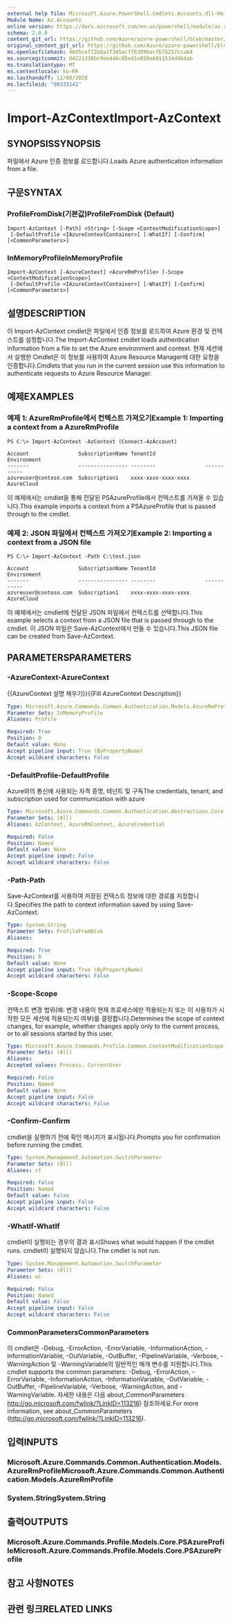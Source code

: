 ```yaml
---
external help file: Microsoft.Azure.PowerShell.Cmdlets.Accounts.dll-Help.xml
Module Name: Az.Accounts
online version: https://docs.microsoft.com/en-us/powershell/module/az.accounts/import-azcontext
schema: 2.0.0
content_git_url: https://github.com/Azure/azure-powershell/blob/master/src/Accounts/Accounts/help/Import-AzContext.md
original_content_git_url: https://github.com/Azure/azure-powershell/blob/master/src/Accounts/Accounts/help/Import-AzContext.md
ms.openlocfilehash: 40d5cef72a8a1f345ac7f6389bacfb75257ccab4
ms.sourcegitcommit: 04221336bc9eed46c05ed1e828a6811534d4b4ab
ms.translationtype: MT
ms.contentlocale: ko-KR
ms.lasthandoff: 12/08/2020
ms.locfileid: "98333141"
---
```

# <span data-ttu-id="a4dfb-101">Import-AzContext</span><span class="sxs-lookup"><span data-stu-id="a4dfb-101">Import-AzContext</span></span>

## <span data-ttu-id="a4dfb-102">SYNOPSIS</span><span class="sxs-lookup"><span data-stu-id="a4dfb-102">SYNOPSIS</span></span>
<span data-ttu-id="a4dfb-103">파일에서 Azure 인증 정보를 로드합니다.</span><span class="sxs-lookup"><span data-stu-id="a4dfb-103">Loads Azure authentication information from a file.</span></span>

## <span data-ttu-id="a4dfb-104">구문</span><span class="sxs-lookup"><span data-stu-id="a4dfb-104">SYNTAX</span></span>

### <span data-ttu-id="a4dfb-105">ProfileFromDisk(기본값)</span><span class="sxs-lookup"><span data-stu-id="a4dfb-105">ProfileFromDisk (Default)</span></span>
```
Import-AzContext [-Path] <String> [-Scope <ContextModificationScope>]
 [-DefaultProfile <IAzureContextContainer>] [-WhatIf] [-Confirm] [<CommonParameters>]
```

### <span data-ttu-id="a4dfb-106">InMemoryProfile</span><span class="sxs-lookup"><span data-stu-id="a4dfb-106">InMemoryProfile</span></span>
```
Import-AzContext [-AzureContext] <AzureRmProfile> [-Scope <ContextModificationScope>]
 [-DefaultProfile <IAzureContextContainer>] [-WhatIf] [-Confirm] [<CommonParameters>]
```

## <span data-ttu-id="a4dfb-107">설명</span><span class="sxs-lookup"><span data-stu-id="a4dfb-107">DESCRIPTION</span></span>
<span data-ttu-id="a4dfb-108">이 Import-AzContext cmdlet은 파일에서 인증 정보를 로드하여 Azure 환경 및 컨텍스트를 설정합니다.</span><span class="sxs-lookup"><span data-stu-id="a4dfb-108">The Import-AzContext cmdlet loads authentication information from a file to set the Azure environment and context.</span></span>
<span data-ttu-id="a4dfb-109">현재 세션에서 실행한 Cmdlet은 이 정보를 사용하여 Azure Resource Manager에 대한 요청을 인증합니다.</span><span class="sxs-lookup"><span data-stu-id="a4dfb-109">Cmdlets that you run in the current session use this information to authenticate requests to Azure Resource Manager.</span></span>

## <span data-ttu-id="a4dfb-110">예제</span><span class="sxs-lookup"><span data-stu-id="a4dfb-110">EXAMPLES</span></span>

### <span data-ttu-id="a4dfb-111">예제 1: AzureRmProfile에서 컨텍스트 가져오기</span><span class="sxs-lookup"><span data-stu-id="a4dfb-111">Example 1: Importing a context from a AzureRmProfile</span></span>
```
PS C:\> Import-AzContext -AzContext (Connect-AzAccount)

Account                SubscriptionName TenantId                Environment
-------                ---------------- --------                -----------
azureuser@contoso.com  Subscription1    xxxx-xxxx-xxxx-xxxx     AzureCloud
```

<span data-ttu-id="a4dfb-112">이 예제에서는 cmdlet을 통해 전달된 PSAzureProfile에서 컨텍스트를 가져올 수 있습니다.</span><span class="sxs-lookup"><span data-stu-id="a4dfb-112">This example imports a context from a PSAzureProfile that is passed through to the cmdlet.</span></span>

### <span data-ttu-id="a4dfb-113">예제 2: JSON 파일에서 컨텍스트 가져오기</span><span class="sxs-lookup"><span data-stu-id="a4dfb-113">Example 2: Importing a context from a JSON file</span></span>
```
PS C:\> Import-AzContext -Path C:\test.json

Account                SubscriptionName TenantId                Environment
-------                ---------------- --------                -----------
azureuser@contoso.com  Subscription1    xxxx-xxxx-xxxx-xxxx     AzureCloud
```

<span data-ttu-id="a4dfb-114">이 예제에서는 cmdlet에 전달된 JSON 파일에서 컨텍스트를 선택합니다.</span><span class="sxs-lookup"><span data-stu-id="a4dfb-114">This example selects a context from a JSON file that is passed through to the cmdlet.</span></span> <span data-ttu-id="a4dfb-115">이 JSON 파일은 Save-AzContext에서 만들 수 있습니다.</span><span class="sxs-lookup"><span data-stu-id="a4dfb-115">This JSON file can be created from Save-AzContext.</span></span>

## <span data-ttu-id="a4dfb-116">PARAMETERS</span><span class="sxs-lookup"><span data-stu-id="a4dfb-116">PARAMETERS</span></span>

### <span data-ttu-id="a4dfb-117">-AzureContext</span><span class="sxs-lookup"><span data-stu-id="a4dfb-117">-AzureContext</span></span>
<span data-ttu-id="a4dfb-118">{{AzureContext 설명 채우기}}</span><span class="sxs-lookup"><span data-stu-id="a4dfb-118">{{Fill AzureContext Description}}</span></span>

```yaml
Type: Microsoft.Azure.Commands.Common.Authentication.Models.AzureRmProfile
Parameter Sets: InMemoryProfile
Aliases: Profile

Required: True
Position: 0
Default value: None
Accept pipeline input: True (ByPropertyName)
Accept wildcard characters: False
```

### <span data-ttu-id="a4dfb-119">-DefaultProfile</span><span class="sxs-lookup"><span data-stu-id="a4dfb-119">-DefaultProfile</span></span>
<span data-ttu-id="a4dfb-120">Azure와의 통신에 사용되는 자격 증명, 테넌트 및 구독</span><span class="sxs-lookup"><span data-stu-id="a4dfb-120">The credentials, tenant, and subscription used for communication with azure</span></span>

```yaml
Type: Microsoft.Azure.Commands.Common.Authentication.Abstractions.Core.IAzureContextContainer
Parameter Sets: (All)
Aliases: AzContext, AzureRmContext, AzureCredential

Required: False
Position: Named
Default value: None
Accept pipeline input: False
Accept wildcard characters: False
```

### <span data-ttu-id="a4dfb-121">-Path</span><span class="sxs-lookup"><span data-stu-id="a4dfb-121">-Path</span></span>
<span data-ttu-id="a4dfb-122">Save-AzContext를 사용하여 저장된 컨텍스트 정보에 대한 경로를 지정합니다.</span><span class="sxs-lookup"><span data-stu-id="a4dfb-122">Specifies the path to context information saved by using Save-AzContext.</span></span>

```yaml
Type: System.String
Parameter Sets: ProfileFromDisk
Aliases:

Required: True
Position: 0
Default value: None
Accept pipeline input: True (ByPropertyName)
Accept wildcard characters: False
```

### <span data-ttu-id="a4dfb-123">-Scope</span><span class="sxs-lookup"><span data-stu-id="a4dfb-123">-Scope</span></span>
<span data-ttu-id="a4dfb-124">컨텍스트 변경 범위(예: 변경 내용이 현재 프로세스에만 적용되는지 또는 이 사용자가 시작한 모든 세션에 적용되는지 여부)를 결정합니다.</span><span class="sxs-lookup"><span data-stu-id="a4dfb-124">Determines the scope of context changes, for example, whether changes apply only to the current process, or to all sessions started by this user.</span></span>

```yaml
Type: Microsoft.Azure.Commands.Profile.Common.ContextModificationScope
Parameter Sets: (All)
Aliases:
Accepted values: Process, CurrentUser

Required: False
Position: Named
Default value: None
Accept pipeline input: False
Accept wildcard characters: False
```

### <span data-ttu-id="a4dfb-125">-Confirm</span><span class="sxs-lookup"><span data-stu-id="a4dfb-125">-Confirm</span></span>
<span data-ttu-id="a4dfb-126">cmdlet을 실행하기 전에 확인 메시지가 표시됩니다.</span><span class="sxs-lookup"><span data-stu-id="a4dfb-126">Prompts you for confirmation before running the cmdlet.</span></span>

```yaml
Type: System.Management.Automation.SwitchParameter
Parameter Sets: (All)
Aliases: cf

Required: False
Position: Named
Default value: False
Accept pipeline input: False
Accept wildcard characters: False
```

### <span data-ttu-id="a4dfb-127">-WhatIf</span><span class="sxs-lookup"><span data-stu-id="a4dfb-127">-WhatIf</span></span>
<span data-ttu-id="a4dfb-128">cmdlet이 실행되는 경우의 결과 표시</span><span class="sxs-lookup"><span data-stu-id="a4dfb-128">Shows what would happen if the cmdlet runs.</span></span> <span data-ttu-id="a4dfb-129">cmdlet이 실행되지 않습니다.</span><span class="sxs-lookup"><span data-stu-id="a4dfb-129">The cmdlet is not run.</span></span>

```yaml
Type: System.Management.Automation.SwitchParameter
Parameter Sets: (All)
Aliases: wi

Required: False
Position: Named
Default value: False
Accept pipeline input: False
Accept wildcard characters: False
```

### <span data-ttu-id="a4dfb-130">CommonParameters</span><span class="sxs-lookup"><span data-stu-id="a4dfb-130">CommonParameters</span></span>
<span data-ttu-id="a4dfb-131">이 cmdlet은 -Debug, -ErrorAction, -ErrorVariable, -InformationAction, -InformationVariable, -OutVariable, -OutBuffer, -PipelineVariable, -Verbose, -WarningAction 및 -WarningVariable의 일반적인 매개 변수를 지원합니다.</span><span class="sxs-lookup"><span data-stu-id="a4dfb-131">This cmdlet supports the common parameters: -Debug, -ErrorAction, -ErrorVariable, -InformationAction, -InformationVariable, -OutVariable, -OutBuffer, -PipelineVariable, -Verbose, -WarningAction, and -WarningVariable.</span></span> <span data-ttu-id="a4dfb-132">자세한 내용은 다음 about_CommonParameters http://go.microsoft.com/fwlink/?LinkID=113216) 참조하세요.</span><span class="sxs-lookup"><span data-stu-id="a4dfb-132">For more information, see about_CommonParameters (http://go.microsoft.com/fwlink/?LinkID=113216).</span></span>

## <span data-ttu-id="a4dfb-133">입력</span><span class="sxs-lookup"><span data-stu-id="a4dfb-133">INPUTS</span></span>

### <span data-ttu-id="a4dfb-134">Microsoft.Azure.Commands.Common.Authentication.Models.AzureRmProfile</span><span class="sxs-lookup"><span data-stu-id="a4dfb-134">Microsoft.Azure.Commands.Common.Authentication.Models.AzureRmProfile</span></span>

### <span data-ttu-id="a4dfb-135">System.String</span><span class="sxs-lookup"><span data-stu-id="a4dfb-135">System.String</span></span>

## <span data-ttu-id="a4dfb-136">출력</span><span class="sxs-lookup"><span data-stu-id="a4dfb-136">OUTPUTS</span></span>

### <span data-ttu-id="a4dfb-137">Microsoft.Azure.Commands.Profile.Models.Core.PSAzureProfile</span><span class="sxs-lookup"><span data-stu-id="a4dfb-137">Microsoft.Azure.Commands.Profile.Models.Core.PSAzureProfile</span></span>

## <span data-ttu-id="a4dfb-138">참고 사항</span><span class="sxs-lookup"><span data-stu-id="a4dfb-138">NOTES</span></span>

## <span data-ttu-id="a4dfb-139">관련 링크</span><span class="sxs-lookup"><span data-stu-id="a4dfb-139">RELATED LINKS</span></span>
